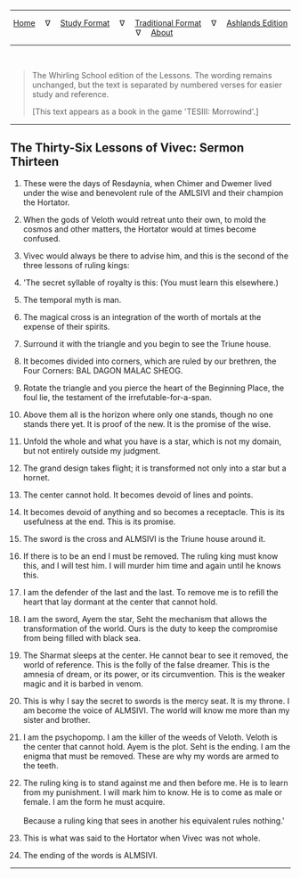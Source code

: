 
---

<!--- Jekyll Page Links -->

<center>
<a href="../../../index.html">Home</a>
&emsp;&nabla;&emsp;
<a href="../../index-study.html">Study Format</a>
&emsp;&nabla;&emsp;
<a href="../../index-traditional.html">Traditional Format</a>
&emsp;&nabla;&emsp;
<a href="../../index-ashlands.html">Ashlands Edition</a>
&emsp;&nabla;&emsp;
<a href="../../../about.html">About</a>
</center>

<!--- Markdown Body Below: -->

---

&emsp;

> The Whirling School edition of the Lessons. The wording remains unchanged, but the text is separated by numbered verses for easier study and reference.
>
> \[This text appears as a book in the game 'TESIII: Morrowind'.\]

---

## The Thirty-Six Lessons of Vivec: Sermon Thirteen

1. These were the days of Resdaynia, when Chimer and Dwemer lived under the wise and benevolent rule of the AMLSIVI and their champion the Hortator.

2. When the gods of Veloth would retreat unto their own, to mold the cosmos and other matters, the Hortator would at times become confused.

3. Vivec would always be there to advise him, and this is the second of the three lessons of ruling kings:

4. 'The secret syllable of royalty is this: (You must learn this elsewhere.)

5. The temporal myth is man.

6. The magical cross is an integration of the worth of mortals at the expense of their spirits.

7. Surround it with the triangle and you begin to see the Triune house.

8. It becomes divided into corners, which are ruled by our brethren, the Four Corners: BAL DAGON MALAC SHEOG.

9. Rotate the triangle and you pierce the heart of the Beginning Place, the foul lie, the testament of the irrefutable-for-a-span.

10. Above them all is the horizon where only one stands, though no one stands there yet. It is proof of the new. It is the promise of the wise.

11. Unfold the whole and what you have is a star, which is not my domain, but not entirely outside my judgment.

12. The grand design takes flight; it is transformed not only into a star but a hornet.

13. The center cannot hold. It becomes devoid of lines and points.

14. It becomes devoid of anything and so becomes a receptacle. This is its usefulness at the end. This is its promise.

15. The sword is the cross and ALMSIVI is the Triune house around it.

16. If there is to be an end I must be removed. The ruling king must know this, and I will test him. I will murder him time and again until he knows this.

17. I am the defender of the last and the last. To remove me is to refill the heart that lay dormant at the center that cannot hold.

18. I am the sword, Ayem the star, Seht the mechanism that allows the transformation of the world. Ours is the duty to keep the compromise from being filled with black sea.

19. The Sharmat sleeps at the center. He cannot bear to see it removed, the world of reference. This is the folly of the false dreamer. This is the amnesia of dream, or its power, or its circumvention. This is the weaker magic and it is barbed in venom.

20. This is why I say the secret to swords is the mercy seat. It is my throne. I am become the voice of ALMSIVI. The world will know me more than my sister and brother.

21. I am the psychopomp. I am the killer of the weeds of Veloth. Veloth is the center that cannot hold. Ayem is the plot. Seht is the ending. I am the enigma that must be removed. These are why my words are armed to the teeth.

22. The ruling king is to stand against me and then before me. He is to learn from my punishment. I will mark him to know. He is to come as male or female. I am the form he must acquire.\
\
Because a ruling king that sees in another his equivalent rules nothing.'

23. This is what was said to the Hortator when Vivec was not whole.

24. The ending of the words is ALMSIVI.

---
